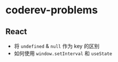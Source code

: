 # coderev-problems

## React

- 将 `undefined` & `null` 作为 key 的区别
- 如何使用 `window.setInterval` 和 `useState`
